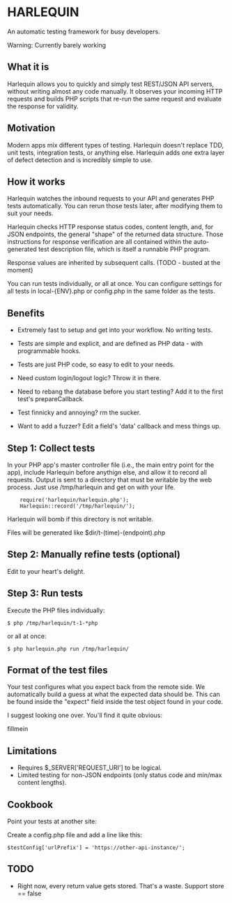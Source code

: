 
HARLEQUIN
=========

An automatic testing framework for busy developers.

Warning: Currently barely working

What it is
----------

Harlequin allows you to quickly and simply test REST/JSON API servers, without
writing almost any code manually. It observes your incoming HTTP requests and
builds PHP scripts that re-run the same request and evaluate the response for
validity.

Motivation
----------

Modern apps mix different types of testing. 
Harlequin doesn't replace TDD, unit tests, integration tests, or anything else.
Harlequin adds one extra layer of defect detection and is incredibly simple to
use.

How it works
------------

Harlequin watches the inbound requests to your API and generates PHP tests
automatically. You can rerun those tests later, after modifying them to suit your needs.

Harlequin checks HTTP response status codes, content length, and, for JSON
endpoints, the general "shape" of the returned data structure. Those instructions
for response verification are all contained within the auto-generated test description
file, which is itself a runnable PHP program.

Response values are inherited by subsequent calls. (TODO - busted at the moment)

You can run tests individually, or all at once. You can configure settings for all tests in
local-{ENV}.php or config.php in the same folder as the tests.

Benefits
--------

* Extremely fast to setup and get into your workflow. No writing tests.

* Tests are simple and explicit, and are defined as PHP data - with programmable hooks.

* Tests are just PHP code, so easy to edit to your needs. 

* Need custom login/logout logic? Throw it in there.

* Need to rebang the database before you start testing? Add it to the first test's prepareCallback.

* Test finnicky and annoying? rm the sucker. 

* Want to add a fuzzer? Edit a field's 'data' callback and mess things up.

Step 1: Collect tests
---------------------

In your PHP app's master controller file (i.e., the main entry point for the
app), include Harlequin before anythign else, and allow it to record all
requests. Output is sent to a directory that must be writable by the web
process. Just use /tmp/harlequin and get on with your life.


````
	require('harlequin/harlequin.php');
	Harlequin::record('/tmp/harlequin/');
````

Harlequin will bomb if this directory is not writable.

Files will be generated like $dir/t-(time)-(endpoint).php

Step 2: Manually refine tests (optional)
----------------------------------------

Edit to your heart's delight. 

Step 3: Run tests
-----------------

Execute the PHP files individually:

````
$ php /tmp/harlequin/t-1-*php
````

or all at once:

````
$ php harlequin.php run /tmp/harlequin/
````

Format of the test files
------------------------

Your test configures what you expect back from the remote side. We
automatically build a guess at what the expected data should be. This can be
found inside the "expect" field inside the test object found in your code.

I suggest looking one over. You'll find it quite obvious:

fillmein

Limitations
-----------

* Requires $_SERVER['REQUEST_URI'] to be logical.
* Limited testing for non-JSON endpoints (only status code and min/max content lengths).

Cookbook
--------

Point your tests at another site:

Create a config.php file and add a line like this:

````
$testConfig['urlPrefix'] = 'https://other-api-instance/';
````

TODO
----

* Right now, every return value gets stored. That's a waste. Support store == false

